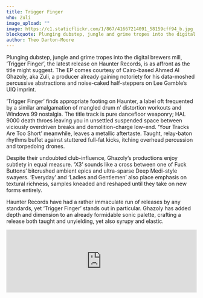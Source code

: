 ```yaml
---
title: Trigger Finger
who: Zuli
image_upload: ""
image: https://c1.staticflickr.com/1/867/41667214091_58159cff94_b.jpg
blockquote: Plunging dubstep, jungle and grime tropes into the digital brewers mill, ‘Trigger Finger’, the latest release on Haunter Records, is as affront as the title might suggest. The EP comes courtesy of Cairo-based Ahmed Al Ghazoly, aka Zuli, a producer already lauded for his data-moshed percussive abstractions on Lee Gamble’s UIQ imprint.
author: Theo Darton-Moore
---
```

Plunging dubstep, jungle and grime tropes into the digital brewers mill, ‘Trigger Finger’, the latest release on Haunter Records, is as affront as the title might suggest. The EP comes courtesy of Cairo-based Ahmed Al Ghazoly, aka Zuli, a producer already gaining notoriety for his data-moshed percussive abstractions and noise-caked half-steppers on Lee Gamble’s UIQ imprint.

‘Trigger Finger’ finds appropriate footing on Haunter, a label oft frequented by a similar amalgamation of mangled drum n’ distortion workouts and Windows 99 nostalgia. The title track is pure dancefloor weaponry; HAL 9000 death throes leaving you in unsettled suspended space between viciously overdriven breaks and demolition-charge low-end. ‘Your Tracks Are Too Short’ meanwhile, leaves a metallic aftertaste. Taught, relay-baton rhythms buffet against stuttered full-fat kicks, itching overhead percussion and torpedoing drones.

Despite their undoubted club-influence, Ghazoly’s productions enjoy subtlety in equal measure. ‘X3’ sounds like a cross between one of Fuck Buttons’ bitcrushed ambient epics and ultra-sparse Deep Medi-style swayers. ‘Everyday’ and ‘Ladies and Gentlemen’ also place emphasis on textural richness, samples kneaded and reshaped until they take on new forms entirely.

Haunter Records have had a rather immaculate run of releases by any standards, yet ‘Trigger Finger’ stands out in particular. Ghazoly has added depth and dimension to an already formidable sonic palette, crafting a release both taught and unyielding, yet also syrupy and elastic. 

<iframe width="100%" height="166" scrolling="no" frameborder="no" allow="autoplay" src="https://w.soundcloud.com/player/?url=https%3A//api.soundcloud.com/tracks/437414766&color=%23919191&auto_play=false&hide_related=false&show_comments=true&show_user=true&show_reposts=false&show_teaser=true"></iframe>